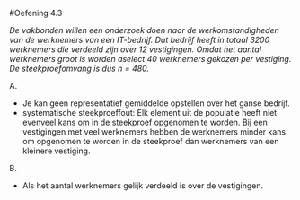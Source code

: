 #Oefening 4.3

_De vakbonden willen een onderzoek doen naar de werkomstandigheden van de werknemers van een IT-bedrijf. Dat bedrijf heeft in totaal 3200 werknemers die verdeeld zijn over 12 vestigingen. Omdat het aantal werknemers groot is worden aselect 40 werknemers gekozen per vestiging. De steekproefomvang is dus n = 480._

A.
- Je kan geen representatief gemiddelde opstellen over het ganse bedrijf.
- systematische steekproeffout: Elk element uit de populatie heeft niet evenveel kans om in de steekproef opgenomen te worden.
Bij een vestigingen met veel werknemers hebben de werknemers minder kans om opgenomen te worden in de steekproef dan werknemers van een kleinere vestiging.



B.
- Als het aantal werknemers gelijk verdeeld is over de vestigingen.
